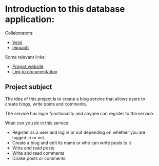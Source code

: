 # Introduction to this database application:

Collaborators:

* [Veini](https://www.github.com/veituomi)
* [leppaott](https://www.github.com/leppaott)

Some relevant links:

* [Project website](https://veituomi.users.cs.helsinki.fi/BlogService)
* [Link to documentation](https://github.com/veituomi/BlogService/blob/master/doc/dokumentaatio.pdf)

## Project subject

The idea of this project is to create a blog service that allows users to create blogs, write posts and comments.

The service has login functionality and anyone can register to the service.

What can you do in this service:

* Register as a user and log in or out depending on whether you are logged in or not
* Create a blog and edit its name or who can write posts to it
* Write and read posts
* Write and read comments
* Dislike posts or comments